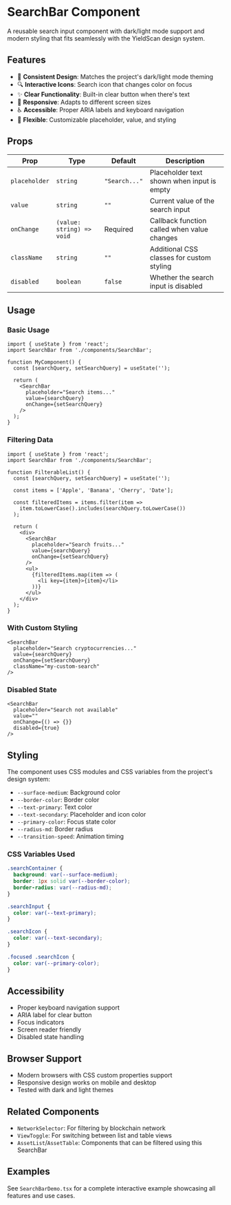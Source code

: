 # SearchBar Component

A reusable search input component with dark/light mode support and modern styling that fits seamlessly with the YieldScan design system.

## Features

- 🎨 **Consistent Design**: Matches the project's dark/light mode theming
- 🔍 **Interactive Icons**: Search icon that changes color on focus
- ✨ **Clear Functionality**: Built-in clear button when there's text
- 📱 **Responsive**: Adapts to different screen sizes
- ♿ **Accessible**: Proper ARIA labels and keyboard navigation
- 🎯 **Flexible**: Customizable placeholder, value, and styling

## Props

| Prop        | Type                        | Default      | Description                                    |
|-------------|----------------------------|--------------|------------------------------------------------|
| `placeholder` | `string`                 | `"Search..."` | Placeholder text shown when input is empty    |
| `value`     | `string`                   | `""`         | Current value of the search input              |
| `onChange`  | `(value: string) => void`  | Required     | Callback function called when value changes    |
| `className` | `string`                   | `""`         | Additional CSS classes for custom styling      |
| `disabled`  | `boolean`                  | `false`      | Whether the search input is disabled           |

## Usage

### Basic Usage

```tsx
import { useState } from 'react';
import SearchBar from './components/SearchBar';

function MyComponent() {
  const [searchQuery, setSearchQuery] = useState('');

  return (
    <SearchBar
      placeholder="Search items..."
      value={searchQuery}
      onChange={setSearchQuery}
    />
  );
}
```

### Filtering Data

```tsx
import { useState } from 'react';
import SearchBar from './components/SearchBar';

function FilterableList() {
  const [searchQuery, setSearchQuery] = useState('');
  
  const items = ['Apple', 'Banana', 'Cherry', 'Date'];
  
  const filteredItems = items.filter(item =>
    item.toLowerCase().includes(searchQuery.toLowerCase())
  );

  return (
    <div>
      <SearchBar
        placeholder="Search fruits..."
        value={searchQuery}
        onChange={setSearchQuery}
      />
      <ul>
        {filteredItems.map(item => (
          <li key={item}>{item}</li>
        ))}
      </ul>
    </div>
  );
}
```

### With Custom Styling

```tsx
<SearchBar
  placeholder="Search cryptocurrencies..."
  value={searchQuery}
  onChange={setSearchQuery}
  className="my-custom-search"
/>
```

### Disabled State

```tsx
<SearchBar
  placeholder="Search not available"
  value=""
  onChange={() => {}}
  disabled={true}
/>
```

## Styling

The component uses CSS modules and CSS variables from the project's design system:

- `--surface-medium`: Background color
- `--border-color`: Border color  
- `--text-primary`: Text color
- `--text-secondary`: Placeholder and icon color
- `--primary-color`: Focus state color
- `--radius-md`: Border radius
- `--transition-speed`: Animation timing

### CSS Variables Used

```css
.searchContainer {
  background: var(--surface-medium);
  border: 1px solid var(--border-color);
  border-radius: var(--radius-md);
}

.searchInput {
  color: var(--text-primary);
}

.searchIcon {
  color: var(--text-secondary);
}

.focused .searchIcon {
  color: var(--primary-color);
}
```

## Accessibility

- Proper keyboard navigation support
- ARIA label for clear button
- Focus indicators
- Screen reader friendly
- Disabled state handling

## Browser Support

- Modern browsers with CSS custom properties support
- Responsive design works on mobile and desktop
- Tested with dark and light themes

## Related Components

- `NetworkSelector`: For filtering by blockchain network
- `ViewToggle`: For switching between list and table views
- `AssetList`/`AssetTable`: Components that can be filtered using this SearchBar

## Examples

See `SearchBarDemo.tsx` for a complete interactive example showcasing all features and use cases. 